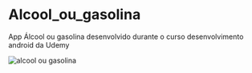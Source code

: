 
# Alcool_ou_gasolina
App Álcool ou gasolina desenvolvido durante o curso desenvolvimento android da Udemy

![alcool ou gasolina](https://user-images.githubusercontent.com/80183658/131146090-4684370c-145d-4a90-8832-bb28948dc193.png)




